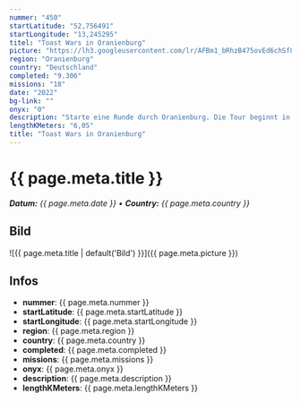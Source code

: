```yaml
---
nummer: "450"
startLatitude: "52,756491"
startLongitude: "13,245295"
titel: "Toast Wars in Oranienburg"
picture: "https://lh3.googleusercontent.com/lr/AFBm1_bRhzB475ovEd6chSf8Fsn6B3TkGk1T_aS2GHZhWTECIJod7GMXSGwMWGC6vA8HsDQw6WV4w6YnlcWsYzVHvgjjSPRBdIdrQIy7i9vuys0HjaCKG6SW_QZHv579A0i8eJc5g9lHD_j_haPTmChL8qJZEzFBy9fGHZOjfkuMzkxySsjsX9FQJcW_FDroeaF3BLpqsXzxxFoApDt9S5EvJxFBjBv1A8MHS0Naf4dP9BUh5-j16a-4cNZYombErX1uFD2176nEyzqtXoF52gwogV9wAD1xBFPw8bjRHpZ13FkuMtc_BznbRmBBUtovDHB3UW7t76U1r4I4ZVGweLKcemNtdREIjUyxCr9QFIFB_NWS7n9ZFgBejwcVF6RYTQiBiv5pn0EeKvrtleZSywJ8ckCXO_g9vGyK_YCs1pQnWFCfYMnK6kZmgre9HyPtzL5nMxkF1h0r1de9yHamooIm7tbZs5-urZxQpkL2vy1sjSLwwQMzgGBz9dkMD22bSTl0hNB8oMiThMtrMkcKvE_gqyfl9EIKp9Zlmc_9IWZJlEiH0jmSrfngJnnH9J2A7YUUMKRylQf659EeKoHWMBSfHlaQ--hbDiTH57TnmNMjo5cGHId1uXGwizJFOBDGHVQB8luKqh0DMNAQuojH18i9WrhzYL2G0klhU8-DUBSXACBw2zbZQ4uOUAtDNG0bP5MJ9f_ym-UhN2FpFQ9PDMX7Br0H3YgIXaPaM2nJd9IoAQ-gtjLvEDZz7VbT2W5y4-z0F-Ysn1DfmUymCkuexfiAofPYR_FsWvu9g1LH6wt7G4Luvv-Iey21KxWvYV3t8x4dLomAZywT65RW3o7h76UICcWB3-VG1kD5rxvIVBm296A4xzXXZapn1O__I9rpbtyVSA6v2bdM"
region: "Oranienburg"
country: "Deutschland"
completed: "9.306"
missions: "18"
date: "2022"
bg-link: ""
onyx: "0"
description: "Starte eine Runde durch Oranienburg. Die Tour beginnt in der Bernauer Straße"
lengthKMeters: "6,05"
title: "Toast Wars in Oranienburg"
---
```


# {{ page.meta.title }}
_**Datum:** {{ page.meta.date }} • **Country:** {{ page.meta.country }}_

## Bild
![{{ page.meta.title | default('Bild') }}]({{ page.meta.picture }})

## Infos
- **nummer**: {{ page.meta.nummer }}
- **startLatitude**: {{ page.meta.startLatitude }}
- **startLongitude**: {{ page.meta.startLongitude }}
- **region**: {{ page.meta.region }}
- **country**: {{ page.meta.country }}
- **completed**: {{ page.meta.completed }}
- **missions**: {{ page.meta.missions }}
- **onyx**: {{ page.meta.onyx }}
- **description**: {{ page.meta.description }}
- **lengthKMeters**: {{ page.meta.lengthKMeters }}

